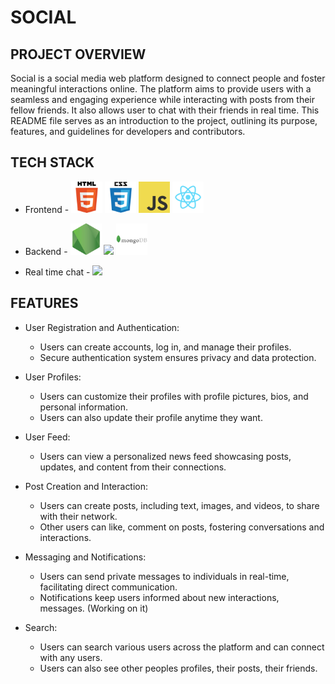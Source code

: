 # SOCIAL


## PROJECT OVERVIEW

Social is a social media web platform designed to connect people and foster meaningful interactions online. The platform aims to provide users with a seamless and engaging experience while interacting with posts from their fellow friends. It also allows user to chat with their friends in real time. This README file serves as an introduction to the project, outlining its purpose, features, and guidelines for developers and contributors.

## TECH STACK

* Frontend - 
<code><img height="50" src="https://raw.githubusercontent.com/github/explore/80688e429a7d4ef2fca1e82350fe8e3517d3494d/topics/html/html.png"></code>
<code><img height="50" src="https://raw.githubusercontent.com/github/explore/80688e429a7d4ef2fca1e82350fe8e3517d3494d/topics/css/css.png"></code>
<code><img height="50" src="https://raw.githubusercontent.com/github/explore/80688e429a7d4ef2fca1e82350fe8e3517d3494d/topics/javascript/javascript.png"></code>
<code><img height="50" src="https://raw.githubusercontent.com/github/explore/80688e429a7d4ef2fca1e82350fe8e3517d3494d/topics/react/react.png"></code>

* Backend - 
<code><img height="50" src="https://raw.githubusercontent.com/github/explore/80688e429a7d4ef2fca1e82350fe8e3517d3494d/topics/nodejs/nodejs.png"></code>
<code><img height="50" src="https://user-images.githubusercontent.com/11978772/40430986-a0eb7b92-5e63-11e8-80eb-43fe07f664a6.png"></code>
<code><img height="50" src="https://raw.githubusercontent.com/github/explore/80688e429a7d4ef2fca1e82350fe8e3517d3494d/topics/mongodb/mongodb.png"></code>

* Real time chat - 
<code><img height="50" src="https://socket.io/images/logo.svg"></code>

## FEATURES

* User Registration and Authentication:
    * Users can create accounts, log in, and manage their profiles.
    * Secure authentication system ensures privacy and data protection.

* User Profiles:
    * Users can customize their profiles with profile pictures, bios, and personal information.
    * Users can also update their profile anytime they want.

* User Feed:
    * Users can view a personalized news feed showcasing posts, updates, and content from their connections.

* Post Creation and Interaction:
    * Users can create posts, including text, images, and videos, to share with their network.
    * Other users can like, comment on posts, fostering conversations and interactions.

* Messaging and Notifications:
    * Users can send private messages to individuals in real-time, facilitating direct communication.
    * Notifications keep users informed about new interactions, messages. (Working on it)

* Search:
    * Users can search various users across the platform and can connect with any users.
    * Users can also see other peoples profiles, their posts, their friends.